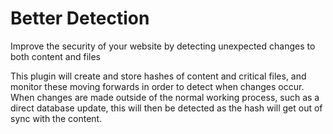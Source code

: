 # Better Detection
Improve the security of your website by detecting unexpected changes to both content and files

This plugin will create and store hashes of content and critical files, and monitor these moving forwards in order to detect when changes occur.  When changes are made outside of the normal working process, such as a direct database update, this will then be detected as the hash will get out of sync with the content.
